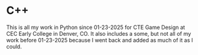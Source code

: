 # C++
This is all my work in Python since 01-23-2025 for CTE Game Design at CEC Early College in Denver, CO. It also includes a some, but not all of my work before 01-23-2025 because I went back and added as much of it as I could.
